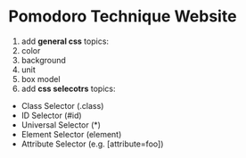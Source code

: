 # Pomodoro Technique Website
1. add **general css** topics:
  1. color
  2. background
  3. unit 
  4. box model
2. add **css selecotrs** topics: 
  - Class Selector (.class)
  - ID Selector (#id)
  - Universal Selector (*)
  - Element Selector (element) 
  - Attribute Selector (e.g. [attribute=foo])     
